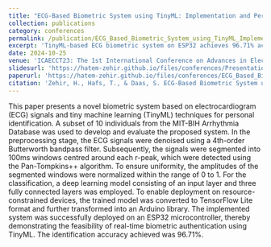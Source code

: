 ```yaml
---
title: "ECG-Based Biometric System using TinyML: Implementation and Performance Evaluation on ESP32"
collection: publications
category: conferences
permalink: /publication/ECG_Based_Biometric_System_using_TinyML_Implementation_and_Performance_Evaluation_on_ESP32
excerpt: 'TinyML-based ECG biometric system on ESP32 achieves 96.71% accuracy, enabling resource-efficient personal identification.'
date: 2024-10-25
venue: 'ICAECCT23: The 1st International Conference on Advances in Electronics, Control and Computer Technologies'
slidesurl: 'https://hatem-zehir.github.io/files/conferences/Presentation_ECG_Based_Biometric_System_using_TinyML_Implementation_and_Performance_Evaluation_on_ESP32.pdf'
paperurl: 'https://hatem-zehir.github.io/files/conferences/ECG_Based_Biometric_System_using_TinyML_Implementation_and_Performance_Evaluation_on_ESP32.pdf'
citation: 'Zehir, H., Hafs, T., & Daas, S. ECG-Based Biometric System using TinyML: Implementation and Performance Evaluation on ESP32.'
---
```

This paper presents a novel biometric system based on electrocardiogram (ECG) signals and tiny machine learning (TinyML) techniques for personal identification. A subset of 10 individuals from the MIT-BIH Arrhythmia Database was used to develop and evaluate the proposed system. In the preprocessing stage, the ECG signals were denoised using a 4th-order Butterworth bandpass filter. Subsequently, the signals were segmented into 100ms windows centred around each r-peak, which were detected using the Pan-Tompkins++ algorithm. To ensure uniformity, the amplitudes of the segmented windows were normalized within the range of 0 to 1. For the classification, a deep learning model consisting of an input layer and three fully connected layers was employed. To enable deployment on resource-constrained devices, the trained model was converted to TensorFlow Lite format and further transformed into an Arduino library. The implemented system was successfully deployed on an ESP32 microcontroller, thereby demonstrating the feasibility of real-time biometric authentication using TinyML. The identification accuracy achieved was 96.71%.